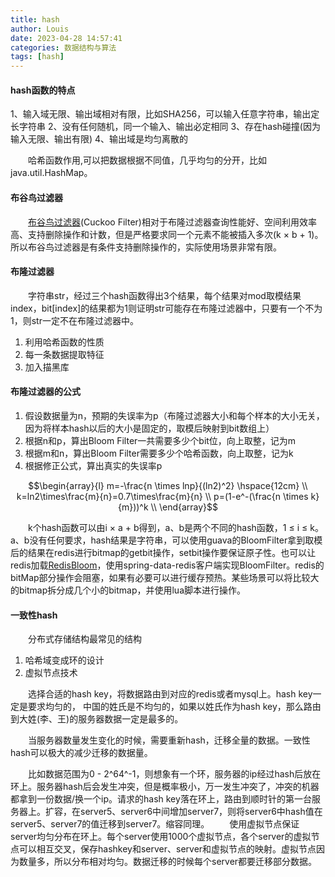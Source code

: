 ```yaml
---
title: hash
author: Louis
date: 2023-04-28 14:57:41
categories: 数据结构与算法
tags: [hash]
---
```


#### hash函数的特点

1、输入域无限、输出域相对有限，比如SHA256，可以输入任意字符串，输出定长字符串
2、没有任何随机，同一个输入、输出必定相同
3、存在hash碰撞(因为输入无限、输出有限)
4、输出域是均匀离散的

&emsp;&emsp;哈希函数作用,可以把数据根据不同值，几乎均匀的分开，比如java.util.HashMap。

#### 布谷鸟过滤器

&emsp;&emsp;[布谷鸟过滤器](https://en.wikipedia.org/wiki/Cuckoo_filter)(Cuckoo Filter)相对于布隆过滤器查询性能好、空间利用效率高、支持删除操作和计数，但是严格要求同一个元素不能被插入多次(k ${ \times }$ b + 1)。所以布谷鸟过滤器是有条件支持删除操作的，实际使用场景非常有限。

#### 布隆过滤器

&emsp;&emsp;字符串str，经过三个hash函数得出3个结果，每个结果对mod取模结果index，bit[index]的结果都为1则证明str可能存在布隆过滤器中，只要有一个不为1，则str一定不在布隆过滤器中。

1. 利用哈希函数的性质
2. 每一条数据提取特征
3. 加入描黑库

#### 布隆过滤器的公式

1. 假设数据量为n，预期的失误率为p（布隆过滤器大小和每个样本的大小无关，因为将样本hash以后的大小是固定的，取模后映射到bit数组上）
2. 根据n和p，算出Bloom Filter一共需要多少个bit位，向上取整，记为m
3. 根据m和n，算出Bloom Filter需要多少个哈希函数，向上取整，记为k
4. 根据修正公式，算出真实的失误率p

$$\begin{array}{l}
    m=-\frac{n \times lnp}{(ln2)^2} \hspace{12cm} \\
    k=ln2\times\frac{m}{n}=0.7\times\frac{m}{n} \\
    p=(1-e^-(\frac{n \times k}{m}))^k \\
  \end{array}$$

&emsp;&emsp;k个hash函数可以由i ${ \times }$ a + b得到，a、b是两个不同的hash函数，1 &le; i &le; k。a、b没有任何要求，hash结果是字符串，可以使用guava的BloomFilter拿到取模后的结果在redis进行bitmap的getbit操作，setbit操作要保证原子性。也可以让redis加载[RedisBloom](https://github.com/RedisBloom/RedisBloom)，使用spring-data-redis客户端实现BloomFilter。redis的bitMap部分操作会阻塞，如果有必要可以进行缓存预热。某些场景可以将比较大的bitmap拆分成几个小的bitmap，并使用lua脚本进行操作。

#### 一致性hash

&emsp;&emsp;分布式存储结构最常见的结构

1. 哈希域变成环的设计
2. 虚拟节点技术

&emsp;&emsp;选择合适的hash key，将数据路由到对应的redis或者mysql上。hash key一定是要求均匀的，
中国的姓氏是不均匀的，如果以姓氏作为hash key，那么路由到大姓(李、王)的服务器数据一定是最多的。

&emsp;&emsp;当服务器数量发生变化的时候，需要重新hash，迁移全量的数据。一致性hash可以极大的减少迁移的数据量。

&emsp;&emsp;比如数据范围为0 - 2^64^-1，则想象有一个环，服务器的ip经过hash后放在环上。服务器hash后会发生冲突，但是概率极小，万一发生冲突了，冲突的机器都拿到一份数据/换一个ip。请求的hash key落在环上，路由到顺时针的第一台服务器上。扩容，在server5、server6中间增加server7，则将server6中hash值在server5、server7的值迁移到server7。缩容同理。
&emsp;&emsp;使用虚拟节点保证server均匀分布在环上。每个server使用1000个虚拟节点，各个server的虚拟节点可以相互交叉，保存hashkey和server、server和虚拟节点的映射。虚拟节点因为数量多，所以分布相对均匀。数据迁移的时候每个server都要迁移部分数据。
